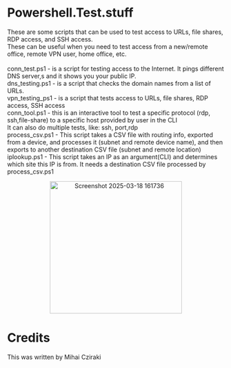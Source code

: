 # Powershell.Test.stuff

These are some scripts that can be used to test access to URLs, file shares, RDP access, and SSH access. 
<br>These can be useful when you need to test access from a new/remote office, remote VPN user, home office, etc.
<br>
<br> conn_test.ps1 - is a script for testing access to the Internet. It pings different DNS server,s and it shows you your public IP.
<br> dns_testing.ps1 - is a script that checks the domain names from a list of URLs.
<br> vpn_testing_ps1 - is a script that tests access to URLs, file shares, RDP access, SSH access
<br> conn_tool.ps1 - this is an interactive tool to test a specific protocol (rdp, ssh,file-share) to a specific host provided by user in the CLI
<br> It can also do multiple tests, like: ssh, port,rdp
<br> process_csv.ps1 - This script takes a CSV file with routing info, exported from a device, and processes it (subnet and remote device name), and then exports to another destination CSV file (subnet and remote location)
<br> iplookup.ps1 - This script takes an IP as an argument(CLI) and determines which site this IP is from. It needs a destination CSV file processed by process_csv.ps1
<br>
<div style="text-align: center;">
  <img width="306" alt="Screenshot 2025-03-18 161736" src="https://github.com/user-attachments/assets/60100b9a-e0e0-457e-8f15-293434bd2fbc" />
</div>

# Credits
This was written by Mihai Cziraki
